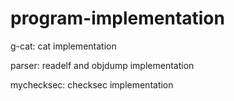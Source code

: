 # program-implementation

g-cat: cat implementation

parser: readelf and objdump implementation

mychecksec: checksec implementation
